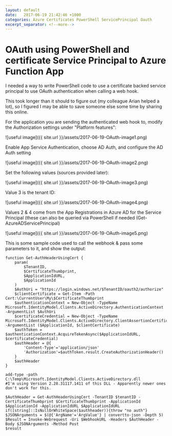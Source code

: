 ```yaml
---
layout: default
date:   2017-06-19 21:42:46 +1000
categories: Azure Certificates PowerShell ServicePrincipal Oauth
excerpt_separator: <!--more-->
---
```

# OAuth using PowerShell and certificate Service Principal to Azure Function App

I needed a way to write PowerShell code to use a certificate backed service principal to use OAuth authentication when calling a web hook.
<!--more-->

This took longer than it should to figure out (my colleague Arian helped a lot), so I figured I may be able to save someone else some time by sharing this online.

For the application you are sending the authenticated web hook to, modify the Authorization settings under "Platform features":

![useful image]({{ site.url }}/assets/2017-06-19-OAuth-image1.png)

Enable App Service Authentication, choose AD Auth, and configure the AD Auth setting

![useful image]({{ site.url }}/assets/2017-06-19-OAuth-image2.png)

Set the following values (sources provided later):

![useful image]({{ site.url }}/assets/2017-06-19-OAuth-image3.png)

Value 3 is the tenant ID:

![useful image]({{ site.url }}/assets/2017-06-19-OAuth-image4.png)

Values 2 & 4 come from the App Registrations in Azure AD for the Service Principal (these can also be queried via PowerShell if needed (Get-AzureADServicePrincipal)

![useful image]({{ site.url }}/assets/2017-06-19-OAuth-image5.png)

This is some sample code used to call the webhook & pass some parameters to it, and show the output:

    function Get-AuthHeaderUsingCert {
        param(
            $TenantID,
            $CertificateThumbprint,
            $ApplicationIdURL,
            $ApplicationId
        )
        $AuthUri = "https://login.windows.net/$TenantID/oauth2/authorize"
        $clientCertificate = Get-Item -Path Cert:\CurrentUser\My\$CertificateThumbprint
        $authenticationContext = New-Object -TypeName Microsoft.IdentityModel.Clients.ActiveDirectory.AuthenticationContext -ArgumentList $AuthUri
        $certificateCredential = New-Object -TypeName Microsoft.IdentityModel.Clients.ActiveDirectory.ClientAssertionCertificate -ArgumentList ($ApplicationId, $clientCertificate)
        $authToken = $authenticationContext.AcquireTokenAsync($ApplicationIdURL, $certificateCredential)
        $authHeader = @{
            'Content-Type'='application/json'
            'Authorization'=$authToken.result.CreateAuthorizationHeader()
        }
        $authHeader
    }

    add-type -path C:\Temp\Microsoft.IdentityModel.Clients.ActiveDirectory.dll
    #I'm using Version 2.28.31117.1411 of this DLL - Apparently newer ones don't work for this.

    $AuthHeader = Get-AuthHeaderUsingCert -TenantID $tenantID -CertificateThumbprint $CertificateThumbprint -ApplicationId $ApplicationId -ApplicationIdURL $ApplicationIdURL 
    if([string]::IsNullOrWhiteSpace($authheader)){throw "no auth"}
    $JSONArguments = $(@{'ArgName'='ArgValue'} | convertto-json -Depth 5)
    $Result = Invoke-Webrequest -Uri $WebhookURL -Headers $AuthHeader -Body $JSONArguments -Method Post
    $result

